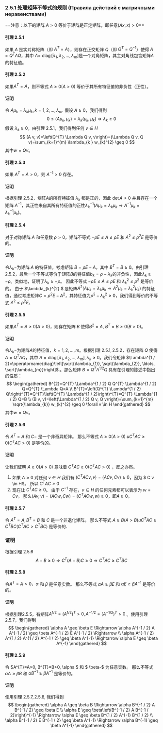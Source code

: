 
### 2.5.1 处理矩阵不等式的规则 (Правила действий с матричными неравенствами)
==注意：以下的矩阵 $A>0$ 等价于矩阵是正定矩阵，即任意$(Ax,x)>0$==
#### 引理 2.5.1
如果 $A$ 是实对称矩阵（即 $A^{T}=A$），则存在正交矩阵 $Q$（即 $Q^{T}=Q^{-1}$）使得 $A =Q^{T} \Lambda Q$，其中 $\Lambda=$ $\operatorname{diag}\left[\lambda_{1}, \lambda_{2}, \ldots, \lambda_{m} \right]$是一个对角矩阵，其主对角线包含矩阵$A$的特征值。
#### 引理 2.5.2
如果$A^{T}=A$，则不等式 $A \geq 0 (A>0)$ 等价于其所有特征值的非负性（正性）。
#### 证明 
令 $A \mu_{k}=\lambda_{k} \mu_{k}, k=1,2, \ldots, \lambda_{m} .$ 假设 $A \geq 0$，我们得到
$$
0 \leq\left(A \mu_{k}, \mu_{k}\right)=\lambda_{k}\left(\mu_{k}, \mu_{k}\right) \Rightarrow \lambda_{k } \geq 0
$$
假设 $\lambda_{k} \geq 0$，由引理 $2.5 .1$，我们得到任何 $v \in H$
$$
(A v, v)=\left(Q^{T} \Lambda Q v, v\right)=(\Lambda Q v, Q v)=\sum_{k=1}^{m} \lambda_{k } w_{k}^{2} \geq 0
$$
其中$w=Q v$。

#### 引理 2.5.3 
如果 $A^{T}=A>0$，则 $A^{-1}>0$ 存在。
#### 证明
根据引理 $2.5 .2$，矩阵$A$的所有特征值 $\lambda_{k}$ 都是正的，因此 $\operatorname{det}A\neq 0$ 并且存在一个矩阵 $A^{- 1}$，其正性来自其所有特征值的正性 ​​​$\lambda_{k}^{-1}\left(A \mu_{k}=\lambda_{k} \mu_{k} \Rightarrow A^ {-1} \mu_{k} =\lambda_{k}^{-1} \mu_{k}\right)$。

#### 引理 2.5.4
对于对称矩阵 $A$ 和任意数 $\rho>0$，矩阵不等式 $-\rho E \leq A \leq \rho E$ 和 $A^{2} \leq \rho^{2} E$ 是等价的。
#### 证明
令$\lambda_{k}-$为矩阵 $A$ 的特征值。考虑矩阵 $B=\rho E-A$，其中 $B^{T}=B \geq 0$。由引理 $2.5.2$，最后一个不等式等价于矩阵$B$的特征值$b_{k}=\rho-\lambda_{k}$的非负性，因此$\lambda_{k} \geq-\rho$。类似地，证明了$\lambda_{k} \geq-\rho$。
因此不等式 $-\rho E \leq A \leq \rho E$ 和 $\lambda_{k}^{2} \leq \rho^{2}$ 是等价的。
由于 $\lambda_{k}^{2} $ 是矩阵$A^{2}\left(A \mu_{k}=\lambda_{k} \mu_{k} \Rightarrow A^{ 2} \mu_{k}=\lambda_{k}^{2} \mu_{k}\right)$ 的特征值，通过考虑矩阵$C=\rho^{2} E-A^{2}$，其特征值为$\rho^{ 2}-\lambda_{k}^{2} \geq 0$，我们得到等价的不等式 $A^{2} \leq \rho^{2} E$。

#### 引理 2.5.5
如果$A^{T}=A \geq 0(A>0)$，则存在矩阵 $B$ 使得$B^{2}=A$, $B^{T}=B \geq 0 (B>0)$。

#### 证明
令$\lambda_{k}-$为矩阵$A$的特征值，$k=1,2,\ldots,m$。根据引理 $2.5 .1,2.5 .2$，存在矩阵 $Q$ 使得 $A=Q^{T} \Lambda Q$，其中 $\Lambda=\operatorname{diag}\left[\lambda_{ 1}, \lambda_{2}, \ldots, \lambda_{m}\right], \lambda_{k} \geq 0$。我们令矩阵 $\Lambda^{1 / 2}=\operatorname{diag}\left[\sqrt{\lambda_{1}}, \sqrt{\lambda_{2}}, \ldots, \sqrt{\lambda_{m}}\right]$.。那么矩阵 $B=Q^{T} \Lambda^{1 / 2} Q$ 具有在引理的陈述中指出的性质：
$$
\begin{gathered}
B^{2}=Q^{T} \Lambda^{1 / 2} Q Q^{T} \Lambda^{1 / 2} Q=Q^{T} \Lambda Q=A \\
B^{T}=\left(Q^{T} \Lambda^{1 / 2} Q\right)^{T}=Q^{T}\left(Q^{T} \Lambda^{1 / 2}\right)^{T}=Q^{T} \Lambda^{1 / 2} Q=B \\
(B v, v)=\left(\Lambda^{1 / 2} Q v, Q v\right)=\sum_{k=1}^{m} \sqrt{\lambda_{k}} w_{k}^{2} \geq 0 \forall v \in H
\end{gathered}
$$
其中$w=Q v$。
#### 引理 2.5.6
令 $A^{T}=A$ 和 $C-$ 是一个非奇异矩阵。 那么不等式 $A \geq 0(A>0)$ $u C^{T} A C \geq 0\left(C^{T} A C>0\right)$ 是等价的。
#### 证明
让我们证明 $A \geq 0(A>0)$ 意味着 $C^{T} A C \geq 0\left(C^{T} A C>0\right)$ ，反之亦然。
1. 如果 $A \geq 0$ 对任何 $v \in H$ 我们有 $\left(C^{T} A C v, v\right)=(A C v, C v) \geq 0$，因为 $ C v \in H$。 所以 $C^{T} A C \geq 0$
2. 现在让 $C^{T} A C \geq 0$。 由于 $C^{-1}$ 存在，$v \in H$ 的任何元素都可以表示为 $w=C v$。 那么$(A v, v)=(A C w, C w)=\left(C^{T} A C w, w\right) \geq 0$，即$A \geq 0$。

#### 引理 2.5.7 
令 $A^{T}=A, B^{T}=B$ 和 $C$ 是一个非退化矩阵。 那么不等式 $A \geq B(A>B) u C^{T} A C \geq C^{T} B C\left(C^{T} A C>C^{T} B C\right)$ 是等价的.
### 证明 
根据引理 $2.5 .6$
$$
A-B \geq 0 \Rightarrow C^{T}(A-B) C \geq 0 \Rightarrow C^{T} A C \geq C^{T} B C
$$
#### 引理 2.5.8
令$A^{T}=A>0，\alpha$ 和 $\beta$ 是任意实数。 那么不等式 $\alpha A \geq \beta E$ 和 $\alpha E \geq \beta A^{-1}$ 是等价的。

#### 证明
根据引理$2.5 .5$，有矩阵$A^{1 / 2}=\left(A^{1 / 2}\right)^{T}>0, A^{-1 / 2}=\left(A^{-1 / 2}\right)^{T}>0$ 。使用引理 $2.5 .7$，我们得到
$$
\begin{gathered}
\alpha A \geq \beta E \Rightarrow \alpha A^{-1 / 2} A A^{-1 / 2} \geq \beta A^{-1 / 2} E A^{-1 / 2} \Rightarrow \\
\alpha A^{-1 / 2} A^{1 / 2} A^{1 / 2} A^{-1 / 2} \geq \beta A^{-1} \Rightarrow \alpha E \geq \beta A^{-1}
\end{gathered}
$$
#### 引理 2.5.9 
令 $A^{T}=A>0, B^{T}=B>0, \alpha $ 和 $ \beta-$ 为任意实数。 那么不等式 $\alpha A \geq \beta B$ 和 $\alpha B^{-1} \geq \beta A^{-1}$ 是等价的。
#### 证明 
使用引理 $2.5 .7,2.5 .8$, 我们得到
$$
\begin{gathered}
\alpha A \geq \beta B \Rightarrow \alpha B^{-1 / 2} A B^{-1 / 2} \geq \beta E \\
\alpha E \geq \beta\left(B^{-1 / 2} A B^{-1 / 2}\right)^{-1} \Rightarrow \alpha E \geq \beta B^{1 / 2} A^{-1} B^{1 / 2} \\
\alpha B^{-1 / 2} E B^{-1 / 2} \geq \beta A^{-1} \Rightarrow \alpha B^{-1} \geq \beta A^{-1}
\end{gathered}
$$
